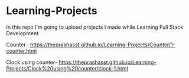 # Learning-Projects
In this repo I'm going to upload projects I made while Learning Full Stack Development

Counter : https://theprashasst.github.io/Learning-Projects/Counter/1-counter.html

Clock using counter- https://theprashasst.github.io/Learning-Projects/Clock%20using%20counter/clock-1.html
